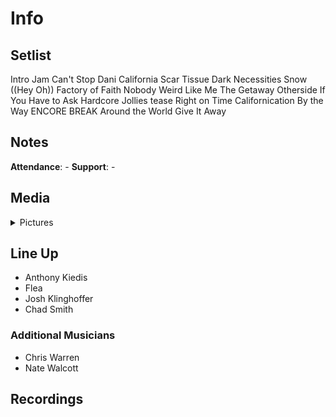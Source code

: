 # Info

## Setlist

Intro Jam
Can't Stop
Dani California
Scar Tissue
Dark Necessities
Snow ((Hey Oh))
Factory of Faith
Nobody Weird Like Me
The Getaway
Otherside
If You Have to Ask
Hardcore Jollies tease
Right on Time
Californication
By the Way
ENCORE BREAK
Around the World
Give It Away

## Notes

**Attendance**: -
**Support**: -

## Media 

<details>
  <summary>Pictures</summary>
  <!--<img alt="Setlist" title="Setlist" src="_.jpg" height="200" />
  <img alt="Clipping" title="Clipping" src="_.jpg" height="200" />
  <img alt="Flyer" title="Flyer" src="_.jpg" height="200" />-->
</details>

## Line Up

* Anthony Kiedis
* Flea
* Josh Klinghoffer
* Chad Smith

### Additional Musicians

* Chris Warren  
* Nate Walcott

## Recordings
